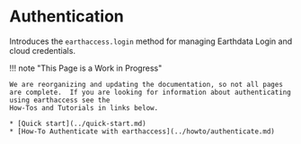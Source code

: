 # Authentication

Introduces the `earthaccess.login` method for managing Earthdata Login and cloud credentials.

!!! note "This Page is a Work in Progress"

    We are reorganizing and updating the documentation, so not all pages are complete.  If you are looking for information about authenticating using earthaccess see the
    How-Tos and Tutorials in links below.

    * [Quick start](../quick-start.md)
    * [How-To Authenticate with earthaccess](../howto/authenticate.md)
